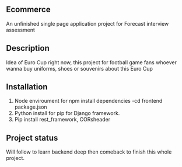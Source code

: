 ## Ecommerce
An unfinished single page application project for Forecast interview assessment

## Description
Idea of Euro Cup right now, this project for football game fans whoever wanna buy uniforms, shoes or souvenirs about this Euro Cup

## Installation
1. Node enviroument for npm install dependencies -cd frontend package.json
2. Python install for pip for Django framework. 
3. Pip install rest_framework, CORsheader


## Project status
Will follow to learn backend deep then comeback to finish this whole project.
